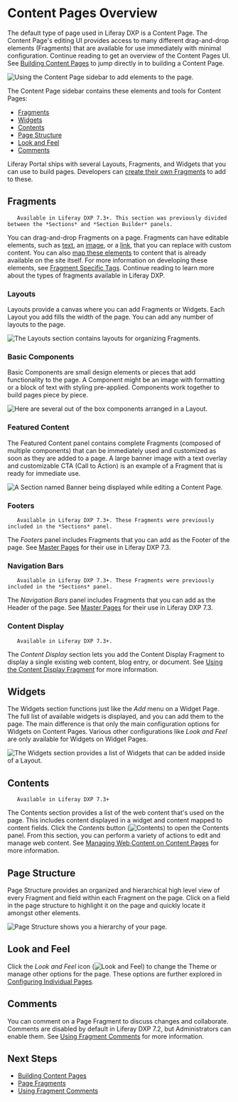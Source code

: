 <!-- Recommended restructuring of this article:
# Content Pages Overview

The default type of page used in Liferay DXP is a Content Page. The Content Pages Editing UI provides access to many different drag-and-drop elements that are available for use immediately with minimal configuration.

![Using the Content Page sidebar to add elements to the page.](content-page-overview/images/14.png)

The Content Page sidebar gives access to the following elements and tools:

* Fragments
* Widgets
* Contents
* Page Structure
* Look and Feel
* Comments

## Fragments

Fragments can be easily drag-and-dropped to a page. Most fragments can be easily customized by editing them or mapping them to content that you have already created or uploaded to your Liferay DXP instance. See [Editing and Mapping Content to Fragments]() to learn more. Continue reading to learn more about the types of fragments available in Liferay DXP.

### Layouts

### Basic Components

### Featured Content

### Footers

### Navigation Bars

## Widgets

Widgets are x. Click [Using Widgets on a Content Page](), to learn more.

## Contents

## Page Structure

## Look and Feel

## Comments

Comments are x and enable y. See [Enabling and Using Comments for Fragments]() to learn more.

-->

# Content Pages Overview

The default type of page used in Liferay DXP is a Content Page. The Content Page's editing UI provides access to many different drag-and-drop elements (Fragments) that are available for use immediately with minimal configuration. Continue reading to get an overview of the Content Pages UI. See [Building Content Pages](./04-building-content-pages.md) to jump directly in to building a Content Page.

![Using the Content Page sidebar to add elements to the page.](./content-page-overview/images/14.png)

The Content Page sidebar contains these elements and tools for Content Pages:

* [Fragments](#fragments)
* [Widgets](#widgets)
* [Contents](#contents)
* [Page Structure](#page-structure)
* [Look and Feel](#look-and-feel)
* [Comments](#comments)

Liferay Portal ships with several Layouts, Fragments, and Widgets that you can use to build pages. Developers can [create their own Fragments](TODO) to add to these.

## Fragments

```note::
   Available in Liferay DXP 7.3+. This section was previously divided between the *Sections* and *Section Builder* panels.
```

You can drag-and-drop Fragments on a page. Fragments can have editable elements, such as [text](./04-building-content-pages.md#modify-editable-text), an [image](./04-building-content-pages.md#modify-editable-images), or a [link](./04-building-content-pages.md#modify-editable-links), that you can replace with custom content. You can also [map these elements](./04-building-content-pages.md#mapping-elements) to content that is already available on the site itself. For more information on developing these elements, see [Fragment Specific Tags](TODO). Continue reading to learn more about the types of fragments available in Liferay DXP.

### Layouts

Layouts provide a canvas where you can add Fragments or Widgets. Each Layout you add fills the width of the page. You can add any number of layouts to the page.

![The Layouts section contains layouts for organizing Fragments.](content-page-overview/images/16.png)

### Basic Components

Basic Components are small design elements or pieces that add functionality to the page. A Component might be an image with formatting or a block of text with styling pre-applied. Components work together to build pages piece by piece.

![Here are several out of the box components arranged in a Layout.](./content-page-overview/images/05.png)

### Featured Content

The Featured Content panel contains complete Fragments (composed of multiple components) that can be immediately used and customized as soon as they are added to a page. A large banner image with a text overlay and customizable CTA (Call to Action) is an example of a Fragment that is ready for immediate use.

![A Section named Banner being displayed while editing a Content Page.](./content-page-overview/images/01.png)

### Footers

```note::
   Available in Liferay DXP 7.3+. These Fragments were previously included in the *Sections* panel.
```

The *Footers* panel includes Fragments that you can add as the Footer of the page. See [Master Pages](TODO) for their use in Liferay DXP 7.3.

### Navigation Bars

```note::
   Available in Liferay DXP 7.3+. These Fragments were previously included in the *Sections* panel.
```

The *Navigation Bars* panel includes Fragments that you can add as the Header of the page. See [Master Pages](TODO) for their use in Liferay DXP 7.3.

### Content Display

```note::
   Available in Liferay DXP 7.3+.
```

The *Content Display* section lets you add the Content Display Fragment to display a single existing web content, blog entry, or document. See [Using the Content Display Fragment](TODO#using-the-content-display-fragment) for more information.<!--Including this doc in the Page Fragments section-->

## Widgets

<!-- Suggestion for improving this content:

Rather than spend valuable real estate here comparing to how its different from a widget page - we should focus on what it is here:

"The widgets section shows a full list of out of the box applications and tools. There are some limitations to using a widget on a content page that distinguish it from its use on a widget page. See "Using Widgets on a Content Page" for more information."

-->

The Widgets section functions just like the *Add* menu on a Widget Page. The full list of available widgets is displayed, and you can add them to the page. The main difference is that only the main configuration options for Widgets on Content Pages. Various other configurations like *Look and Feel* are only available for Widgets on Widget Pages.

![The Widgets section provides a list of Widgets that can be added inside of a Layout.](./content-page-overview/images/06.png)

## Contents

```note::
   Available in Liferay DXP 7.3+
```

The Contents section provides a list of the web content that's used on the page. This includes content displayed in a widget and content mapped to content fields. Click the *Contents* button (![Contents](../../images/icon-contents.png)) to open the Contents panel. From this section, you can perform a variety of actions to edit and manage web content. See [Managing Web Content on Content Pages](./managing-web-content-on-content-pages.md) for more information.

## Page Structure

Page Structure provides an organized and hierarchical high level view of every Fragment and field within each Fragment on the page. Click on a field in the page structure to highlight it on the page and quickly locate it amongst other elements.

![Page Structure shows you a hierarchy of your page.](./content-page-overview/images/08.png)

## Look and Feel

Click the *Look and Feel* icon (![Look and Feel](../../images/icon-look-and-feel.png)) to change the Theme or manage other options for the page. These options are further explored in [Configuring Individual Pages](./06-configuring-individual-pages.md#look-and-feel).

## Comments

You can comment on a Page Fragment to discuss changes and collaborate. Comments are disabled by default in Liferay DXP 7.2, but Administrators can enable them. See [Using Fragment Comments](./using-fragment-comments.md) for more information.

## Next Steps

* [Building Content Pages](./04-building-content-pages.md)
* [Page Fragments](TODO)
* [Using Fragment Comments](./using-fragment-comments.md)
